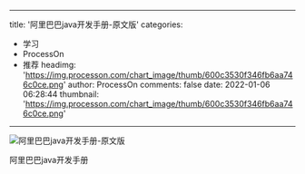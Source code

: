 
---
title: '阿里巴巴java开发手册-原文版'
categories: 
 - 学习
 - ProcessOn
 - 推荐
headimg: 'https://img.processon.com/chart_image/thumb/600c3530f346fb6aa746c0ce.png'
author: ProcessOn
comments: false
date: 2022-01-06 06:28:44
thumbnail: 'https://img.processon.com/chart_image/thumb/600c3530f346fb6aa746c0ce.png'
---

<div>   
<img class="thumb" alt="阿里巴巴java开发手册-原文版" src="https://img.processon.com/chart_image/thumb/600c3530f346fb6aa746c0ce.png" referrerpolicy="no-referrer">
<p>阿里巴巴java开发手册</p>  
</div>
            